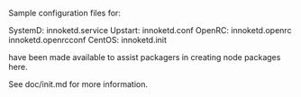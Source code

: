 Sample configuration files for:

SystemD: innoketd.service
Upstart: innoketd.conf
OpenRC:  innoketd.openrc
         innoketd.openrcconf
CentOS:  innoketd.init

have been made available to assist packagers in creating node packages here.

See doc/init.md for more information.
